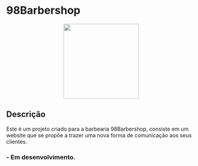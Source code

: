 # 98Barbershop

<div align="center">
 <img width="200px" height="200px" src="https://github.com/rafaabatistas/98barbershop/blob/master/public/assets/svg/logo-readme.svg">
</div>

## Descrição
Este é um projeto criado para a barbearia 98Barbershop, consiste em um website que se propõe a trazer uma nova forma de comunicação aos seus clientes.

### - Em desenvolvimento.
